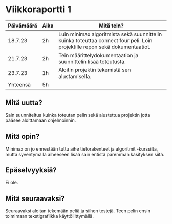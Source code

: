 # Viikkoraportti 1

| Päivämäärä |     Aika      |                                     Mitä tein?                                  |
|------------|---------------|---------------------------------------------------------------------------------|
|  18.7.23   |     2h       | Luin minimax algoritmista sekä suunnittelin kuinka toteuttaa connect four peli. Loin projektille repon sekä dokumentaatiot. |
|  21.7.23   | 2h            | Tein määrittelydokumentaation ja suunnittelin lisää toteutusta. |
|  23.7.23   | 1h            |  Aloitin projektin tekemistä sen alustamisella. |
| Yhteensä   |  5h           |                                      |

## Mitä uutta?
Sain suunniteltua kuinka toteutan pelin sekä alustettua projektin jotta pääsee aloittamaan ohjelmoinnin. 

## Mitä opin?
Minimax on jo ennestään tuttu aihe tietorakenteet ja algoritmit -kurssilta, mutta syventymällä aiheeseen lisää sain entistä paremman käsityksen siitä.

## Epäselvyyksiä?
Ei ole.

## Mitä seuraavaksi?
Seuraavaksi aloitan tekemään peliä ja siihen testejä. Teen pelin ensin toimimaan tekstigrafiikka käyttöliittymällä.
